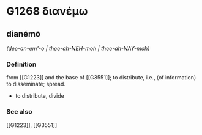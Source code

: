 # G1268 διανέμω

## dianémō

_(dee-an-em'-o | thee-ah-NEH-moh | thee-ah-NAY-moh)_

### Definition

from [[G1223]] and the base of [[G3551]]; to distribute, i.e., (of information) to disseminate; spread.

- to distribute, divide

### See also

[[G1223]], [[G3551]]

